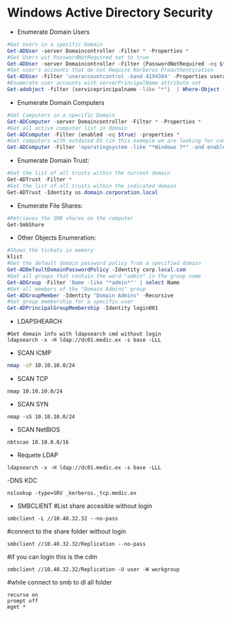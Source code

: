 # Windows Active Directory Security


- Enumerate Domain Users
```powershell
#Get Users in a specific Domain 
Get-ADUser -server Domaincontroller -Filter * -Properties *
#Get Users wit PasswordNotRequired set to true
Get-ADUser -server Domaincontroller -Filter {PasswordNotRequired -eq $true}
#Get user's accounts that do not Require Kerberos Preauthentication 
Get-ADUser -Filter 'useraccountcontrol -band 4194304' -Properties useraccountcontrol | Format-Table name
#Enumerate user accounts with serverPrincipalName attribute set
Get-adobject -filter {serviceprincipalname -like "*"}  | Where-Object {$_.distinguishedname -like "*CN=Users*" -and $_.name -ne "krbtgt"}
```

- Enumerate Domain Computers
```powershell
#Get Computers in a specific Domain 
Get-ADComputer -server Domaincontroller -Filter * -Properties *
#Get all active computer list in domain
Get-ADComputer -Filter {enabled -eq $true} -properties *
#Get computers with outdated OS (in this exemple we are looking for computers on Windows 7)
Get-ADComputer -Filter 'operatingsystem -like "*Windows 7*" -and enabled -eq "true"' -Properties *
```
- Enumerate Domain Trust:
```powershell
#Get the list of all trusts within the current domain
Get-ADTrust -Filter *               
#Get the list of all trusts within the indicated domain
Get-ADTrust -Identity us.domain.corporation.local   
```
- Enumerate File Shares:
```powershell
#Retrieves the SMB shares on the computer
Get-SmbShare
```
- Other Objects Enumeration:
```powershell
#Shows the tickets in memory
klist
#Get the default domain password policy from a specified domain
Get-ADDefaultDomainPasswordPolicy -Identity corp.local.com
#Get all groups that contain the word "admin" in the group name
Get-ADGroup -Filter 'Name -like "*admin*"' | select Name     
#Get all members of the "Domain Admins" group
Get-ADGroupMember -Identity "Domain Admins" -Recursive       
#Get group membership for a specific user
Get-ADPrincipalGroupMembership -Identity login001     
```

- LDAPSHEARCH
```
#Get domain info with ldapsearch cmd without login
ldapsearch -x -H ldap://dc01.medic.ex -s base -LLL
````

- SCAN ICMP 
```bash
nmap -sP 10.10.10.0/24
```

- SCAN TCP
```
nmap 10.10.10.0/24
```

- SCAN SYN
```
nmap -sS 10.10.10.0/24
```

- SCAN NetBIOS
```
nbtscan 10.10.0.0/16
```

- Requete LDAP
```
ldapsearch -x -H ldap://dc01.medic.ex -s base -LLL
```

-DNS KDC
```
nslookup -type=SRV _kerberos._tcp.medic.ex
```

- SMBCLIENT
#List share accesible without login
```
smbclient -L //10.40.32.32 --no-pass
```
#connect to the share folder without login
```
smbclient //10.40.32.32/Replication --no-pass
```
#if you can login this is the cdm
```
smbclient //10.40.32.32/Replication -U user -W workgroup
```
#while connect to smb to dl all folder 
```
recurse on
prompt off
mget *
```
